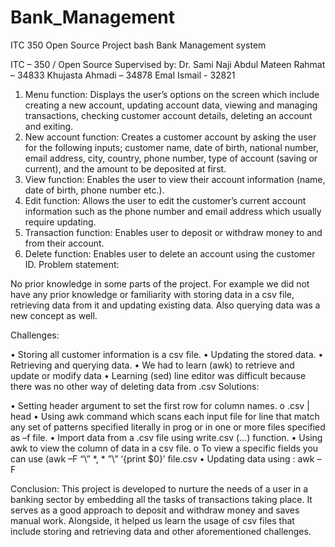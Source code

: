 # Bank_Management
ITC 350 Open Source Project bash Bank Management system


ITC – 350 / Open Source
Supervised by: Dr. Sami Naji
Abdul Mateen Rahmat – 34833
Khujasta Ahmadi – 34878
Emal Ismail - 32821


1)	Menu function: Displays the user’s options on the screen which include creating a new account, updating account data, viewing and managing transactions, checking customer account details, deleting an account and exiting.
2)	New account function: Creates a customer account by asking the user for the following inputs; customer name, date of birth, national number, email address, city, country, phone number, type of account (saving or current), and the amount to be deposited at first. 
3)	View function: Enables the user to view their account information (name, date of birth, phone number etc.).
4)	Edit function: Allows the user to edit the customer’s current account information such as the phone number and email address which usually require updating.
5)	Transaction function: Enables user to deposit or withdraw money to and from their account.
6)	Delete function: Enables user to delete an account using the customer ID.
Problem statement: 

No prior knowledge in some parts of the project. For example we did not have any prior knowledge or familiarity with storing data in a csv file, retrieving data from it and updating existing data. Also querying data was a new concept as well.


Challenges:

•	Storing all customer information is a csv file.
•	Updating the stored data. 
•	Retrieving and querying data.
•	We had to learn (awk) to retrieve and update or modify data
•	Learning (sed) line editor was difficult because there  was no other way of deleting data from .csv
Solutions: 

•	Setting header argument to set the first row for column names. 
o	.csv | head
•	Using awk command which scans each input file for line that match any set of patterns specified literally in prog or in one or more files specified as –f file.
•	Import data from a .csv file using write.csv (…) function.
•	Using awk to view the column of data in a csv file.
o	To view a specific fields you can use (awk –F “\” *, * ”\” ‘{print $0}’ file.csv
•	Updating data using : awk –F 


Conclusion:
This project is developed to nurture the needs of a user in a banking sector by embedding all the tasks of transactions taking place. It serves as a good approach to deposit and withdraw money and saves manual work. Alongside, it helped us learn the usage of csv files that include storing and retrieving data and other aforementioned challenges.

